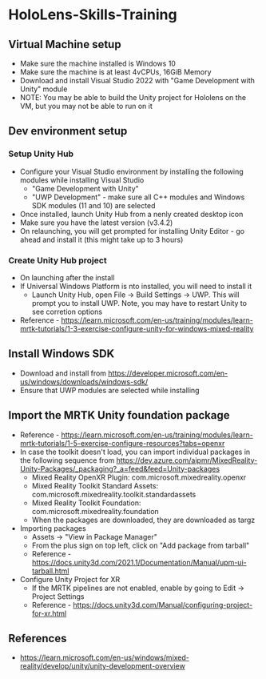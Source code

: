 # HoloLens-Skills-Training

## Virtual Machine setup
 * Make sure the machine installed is Windows 10
 * Make sure the machine is at least 4vCPUs, 16GiB Memory
 * Download and install Visual Studio 2022 with "Game Development with Unity" module
 * NOTE: You may be able to build the Unity project for Hololens on the VM, but you may not be able to run on it

## Dev environment setup

### Setup Unity Hub
 * Configure your Visual Studio environment by installing the following modules while installing Visual Studio
   * "Game Development with Unity"
   * "UWP Development" - make sure all C++ modules and Windows SDK modules (11 and 10) are selected
 * Once installed, launch Unity Hub from a nenly created desktop icon
 * Make sure you have the latest version (v3.4.2)
 * On relaunching, you will get prompted for installing Unity Editor - go ahead and install it (this might take up to 3 hours)

### Create Unity Hub project
 * On launching after the install
 * If Universal Windows Platform is nto installed, you will need to install it
   * Launch Unity Hub, open File -> Build Settings -> UWP. This will prompt you to install UWP. Note, you may have to restart Unity to see corretion options
 * Reference - https://learn.microsoft.com/en-us/training/modules/learn-mrtk-tutorials/1-3-exercise-configure-unity-for-windows-mixed-reality
 
## Install Windows SDK
 * Download and install from https://developer.microsoft.com/en-us/windows/downloads/windows-sdk/
 * Ensure that UWP modules are selected while installing

## Import the MRTK Unity foundation package
 * Reference - https://learn.microsoft.com/en-us/training/modules/learn-mrtk-tutorials/1-5-exercise-configure-resources?tabs=openxr
 * In case the toolkit doesn't load, you can import individual packages in the following sequence from https://dev.azure.com/aipmr/MixedReality-Unity-Packages/_packaging?_a=feed&feed=Unity-packages
   * Mixed Reality OpenXR Plugin: com.microsoft.mixedreality.openxr
   * Mixed Reality Toolkit Standard Assets: com.microsoft.mixedreality.toolkit.standardassets
   * Mixed Reality Toolkit Foundation: com.microsoft.mixedreality.foundation
   * When the packages are downloaded, they are downloaded as targz
 * Importing packages
   * Assets -> "View in Package Manager"
   * From the plus sign on top left, click on "Add package from tarball"
   * Reference - https://docs.unity3d.com/2021.1/Documentation/Manual/upm-ui-tarball.html
 * Configure Unity Project for XR
   * If the MRTK pipelines are not enabled, enable by going to Edit -> Project Settings
   * Reference - https://docs.unity3d.com/Manual/configuring-project-for-xr.html
 
## References
 * https://learn.microsoft.com/en-us/windows/mixed-reality/develop/unity/unity-development-overview